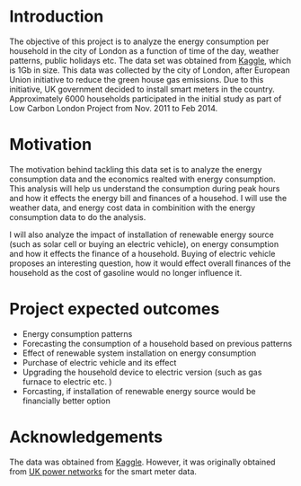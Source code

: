 # Introduction

The objective of this project is to analyze the energy consumption per household in the city of London as a function of time of the day, weather patterns, public holidays etc. 
The data set was obtained from [Kaggle](https://www.kaggle.com/jeanmidev/smart-meters-in-london/data), which is 1Gb in size. This data was collected by the city of London, after European Union initiative to reduce the green house gas emissions. Due to this initiative, UK government decided to install smart meters in the country. Approximately 6000 households participated in the initial study as part of Low Carbon London Project from Nov. 2011 to Feb 2014. 

# Motivation

The motivation behind tackling this data set is to analyze the energy consumption data and the economics realted with energy consumption. This analysis will help us understand the consumption during peak hours and how it effects the energy bill and finances of a househod. I will use the weather data, and energy cost data in combinition with the energy consumption data to do the analysis. 

I will also analyze the impact of installation of renewable energy source (such as solar cell or buying an electric vehicle), on energy consumption and how it effects the  finance of a household. Buying of electric vehicle proposes an interesting question, how it would effect overall finances of the household as the cost of gasoline would no longer influence it. 


# Project expected outcomes
* Energy consumption patterns 
* Forecasting the consumption of a household based on previous patterns
* Effect of renewable system installation on energy consumption 
* Purchase of electric vehicle and its effect 
* Upgrading the household device to electric version (such as gas furnace to electric etc. )
* Forcasting, if installation of renewable energy source would be financially better option

# Acknowledgements

The data was obtained from [Kaggle](https://www.kaggle.com/jeanmidev/smart-meters-in-london/data). However, it was originally obtained from [UK power networks](https://www.ukpowernetworks.co.uk/) for the smart meter data. 
